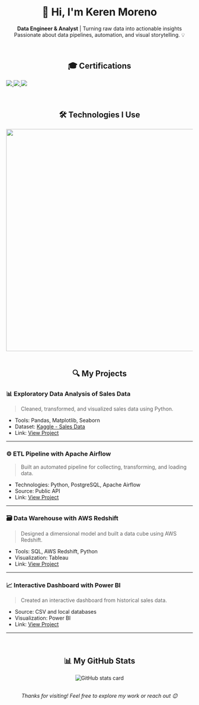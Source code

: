 <!-- Header -->
<h1 align="center">
  👋 Hi, I'm Keren Moreno
</h1>

<p align="center">
  <b>Data Engineer & Analyst</b> | Turning raw data into actionable insights  
  <br/>
  Passionate about data pipelines, automation, and visual storytelling. 💡
</p>

<br/>

<!-- Certifications -->
<h2 align="center">🎓 Certifications</h2>
<p>
  <a href="https://www.credly.com/badges/f8d23cac-187c-49c5-aa6c-10c68c4ac085?source=linked_in_profile" target="_blank">
    <img src="https://img.shields.io/badge/AZ--900-Microsoft-0078D4?style=for-the-badge&logo=microsoft&logoColor=white" />
  </a>
  <a href="https://learn.microsoft.com/en-us/users/kerenmoreno-5158/credentials/a9d690d9f0b2a8fc?ref=https%3A%2F%2Fwww.linkedin.com%2F" target="_blank">
    <img src="https://img.shields.io/badge/DP--900-Microsoft-0078D4?style=for-the-badge&logo=microsoft&logoColor=white" />
  </a>
  <a href="https://learn.microsoft.com/en-us/users/kerenmoreno-5158/credentials/754a633b777f6508?ref=https%3A%2F%2Fwww.linkedin.com%2F" target="_blank">
    <img src="https://img.shields.io/badge/AI--900-Microsoft-0078D4?style=for-the-badge&logo=microsoft&logoColor=white" />
  </a>
</p>
<br/>
<!-- Skills Section -->
<h2 align="center">🛠️ Technologies I Use</h2>

<div align="center">
  <img src="https://skillicons.dev/icons?i=python,sql,pandas,numpy,git,docker,airflow,aws,excel,tableau,matplotlib,seaborn" width="600px"/>
</div>

<br/>

<!-- Projects Section -->
<h2 align="center">🔍 My Projects</h2>

### 📊 Exploratory Data Analysis of Sales Data 

> Cleaned, transformed, and visualized sales data using Python.
- Tools: Pandas, Matplotlib, Seaborn
- Dataset: [Kaggle - Sales Data](https://www.kaggle.com/dataset/sales-data-sample) 
- Link: [View Project](https://github.com/kerenmoreno/projeto-analise-vendas) 

---

### ⚙️ ETL Pipeline with Apache Airflow

> Built an automated pipeline for collecting, transforming, and loading data.
- Technologies: Python, PostgreSQL, Apache Airflow
- Source: Public API
- Link: [View Project](https://github.com/kerenmoreno/pipeline-airflow) 

---

### 🗃️ Data Warehouse with AWS Redshift

> Designed a dimensional model and built a data cube using AWS Redshift.
- Tools: SQL, AWS Redshift, Python
- Visualization: Tableau
- Link: [View Project](https://github.com/kerenmoreno/data-warehouse-redshift) 

---

### 📈 Interactive Dashboard with Power BI

> Created an interactive dashboard from historical sales data.
- Source: CSV and local databases
- Visualization: Power BI
- Link: [View Project](https://github.com/kerenmoreno/dashboard-powerbi) 

---

<br/>

<!-- GitHub Stats -->
<h2 align="center">📊 My GitHub Stats</h2>

<div align="center">
  <img src="https://github-readme-stats.vercel.app/api?username=kerenmoreno&show_icons=true&theme=radical" alt="GitHub stats card"/>
</div>

<br/>

<!-- Footer -->
<div align="center">
  <p><i>Thanks for visiting! Feel free to explore my work or reach out 😊</i></p>
</div>
